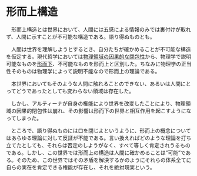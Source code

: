 # 形而上構造

　形而上構造とは世界において、人間には五感による情報のみでは裏付けが取れず、人間に示すことが不可能な構造である。語り得ぬものとも。

　人間は世界を理解しようとするとき、自分たちが確かめることが不可能な構造を仮定する。現代哲学においては[物理領域の因果的な閉包性](0203物理領域の因果的閉包性.md)から、物理学で説明可能なものを[形而下](0202形而下構造.md)、不可能なものを形而上と区別した。ちなみに物理学の正当性そのものは物理学によって説明不能なので形而上の理論である。

　本世界においてもそのような人間に触れることのできない、あるいは人間にとってどうであったとしても変わらない領域は存在した。

　しかし、アルティーナが自身の権能により世界を改変したことにより、物理領域の因果的閉包性は崩れ、その影響は形而下の世界と相互作用を起こすようになってしまった。

　ところで、語り得ぬものには口を閉じよというように、形而上の概念についてはあらゆる理論に対して反証が不能である。言い換えればどのような理論を打ち立てたとしても、それらは否定のしようがなく、すべて等しく肯定されうるものである。しかし、この世界では形而上の構造は人間に確かめることは”可能”である。そのため、この世界ではその矛盾を解決するかのようにそれらの体系全てに自らの実在を肯定できる権能が存在し、それを絶対現実という。
